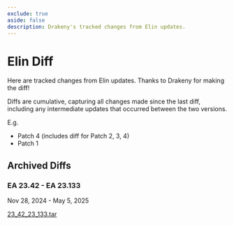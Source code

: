 ```yaml
---
exclude: true
aside: false
description: Drakeny's tracked changes from Elin updates.
---
```


# Elin Diff

Here are tracked changes from Elin updates. Thanks to Drakeny for making the diff!  

Diffs are cumulative, capturing all changes made since the last diff, including any intermediate updates that occurred between the two versions.  

E.g.
+ Patch 4 (includes diff for Patch 2, 3, 4)
+ Patch 1

<LinkCard t="Drakeny's Elin Decompiled" u="https://github.com/Elin-Modding-Resources/Elin-Decompiled"/>


## Archived Diffs

### EA 23.42 - EA 23.133  
Nov 28, 2024 - May 5, 2025

<a href="https://github.com/Elin-Modding-Resources/Elin.Docs/raw/refs/heads/master/diff/23_42_23_133.tar" download>23_42_23_133.tar</a>